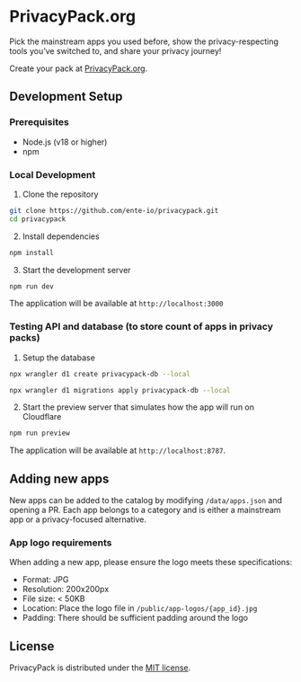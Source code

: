 # PrivacyPack.org

Pick the mainstream apps you used before, show the privacy-respecting tools you’ve switched to, and share your privacy journey!

Create your pack at [PrivacyPack.org](https://privacypack.org).

## Development Setup

### Prerequisites

- Node.js (v18 or higher)
- npm

### Local Development

1. Clone the repository

```bash
git clone https://github.com/ente-io/privacypack.git
cd privacypack
```

2. Install dependencies

```bash
npm install
```

3. Start the development server

```bash
npm run dev
```

The application will be available at `http://localhost:3000`

### Testing API and database (to store count of apps in privacy packs)

1. Setup the database

```bash
npx wrangler d1 create privacypack-db --local

npx wrangler d1 migrations apply privacypack-db --local
```

2. Start the preview server that simulates how the app will run on Cloudflare

```bash
npm run preview
```

The application will be available at `http://localhost:8787`.

## Adding new apps

New apps can be added to the catalog by modifying `/data/apps.json` and opening a PR. Each app belongs to a category and is either a mainstream app or a privacy-focused alternative.

### App logo requirements

When adding a new app, please ensure the logo meets these specifications:

- Format: JPG
- Resolution: 200x200px
- File size: < 50KB
- Location: Place the logo file in `/public/app-logos/{app_id}.jpg`
- Padding: There should be sufficient padding around the logo

## License

PrivacyPack is distributed under the [MIT license](/LICENSE).

